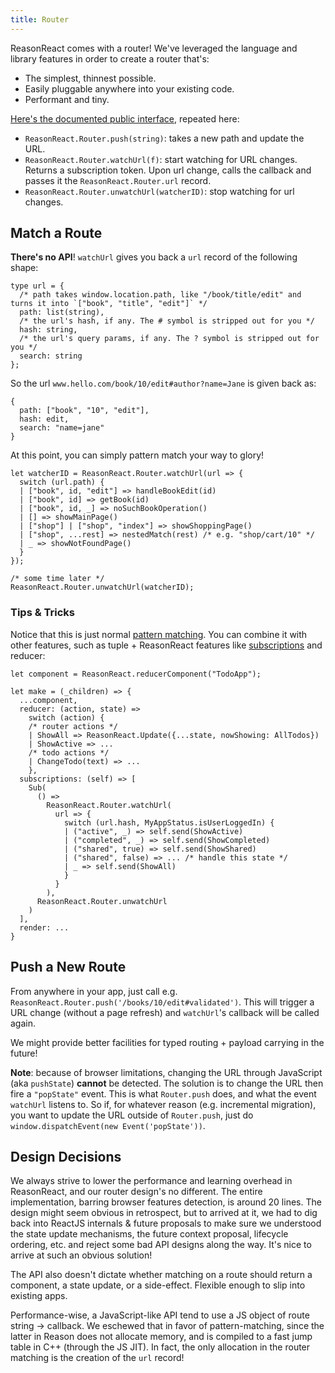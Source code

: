 ```yaml
---
title: Router
---
```


ReasonReact comes with a router! We've leveraged the language and library features in order to create a router that's:

- The simplest, thinnest possible.
- Easily pluggable anywhere into your existing code.
- Performant and tiny.

[Here's the documented public interface](https://github.com/reasonml/reason-react/blob/30899702ce2a6da002a99b6cc7cd95a065aface8/src/ReasonReact.rei#L248-L264), repeated here:

- `ReasonReact.Router.push(string)`: takes a new path and update the URL.
- `ReasonReact.Router.watchUrl(f)`: start watching for URL changes. Returns a subscription token. Upon url change, calls the callback and passes it the `ReasonReact.Router.url` record.
- `ReasonReact.Router.unwatchUrl(watcherID)`: stop watching for url changes.

## Match a Route

**There's no API**! `watchUrl` gives you back a `url` record of the following shape:

```reason
type url = {
  /* path takes window.location.path, like "/book/title/edit" and turns it into `["book", "title", "edit"]` */
  path: list(string),
  /* the url's hash, if any. The # symbol is stripped out for you */
  hash: string,
  /* the url's query params, if any. The ? symbol is stripped out for you */
  search: string
};
```

So the url `www.hello.com/book/10/edit#author?name=Jane` is given back as:

```reason
{
  path: ["book", "10", "edit"],
  hash: edit,
  search: "name=jane"
}
```

At this point, you can simply pattern match your way to glory!

```reason
let watcherID = ReasonReact.Router.watchUrl(url => {
  switch (url.path) {
  | ["book", id, "edit"] => handleBookEdit(id)
  | ["book", id] => getBook(id)
  | ["book", id, _] => noSuchBookOperation()
  | [] => showMainPage()
  | ["shop"] | ["shop", "index"] => showShoppingPage()
  | ["shop", ...rest] => nestedMatch(rest) /* e.g. "shop/cart/10" */
  | _ => showNotFoundPage()
  }
});

/* some time later */
ReasonReact.Router.unwatchUrl(watcherID);
```

### Tips & Tricks

Notice that this is just normal [pattern matching](https://reasonml.github.io/docs/en/pattern-matching.html). You can combine it with other features, such as tuple + ReasonReact features like [subscriptions](subscriptions-helper.md) and reducer:

```reason
let component = ReasonReact.reducerComponent("TodoApp");

let make = (_children) => {
  ...component,
  reducer: (action, state) =>
    switch (action) {
    /* router actions */
    | ShowAll => ReasonReact.Update({...state, nowShowing: AllTodos})
    | ShowActive => ...
    /* todo actions */
    | ChangeTodo(text) => ...
    },
  subscriptions: (self) => [
    Sub(
      () =>
        ReasonReact.Router.watchUrl(
          url => {
            switch (url.hash, MyAppStatus.isUserLoggedIn) {
            | ("active", _) => self.send(ShowActive)
            | ("completed", _) => self.send(ShowCompleted)
            | ("shared", true) => self.send(ShowShared)
            | ("shared", false) => ... /* handle this state */
            | _ => self.send(ShowAll)
            }
          }
        ),
      ReasonReact.Router.unwatchUrl
    )
  ],
  render: ...
}
```

## Push a New Route

From anywhere in your app, just call e.g. `ReasonReact.Router.push('/books/10/edit#validated')`. This will trigger a URL change (without a page refresh) and `watchUrl`'s callback will be called again.

We might provide better facilities for typed routing + payload carrying in the future!

**Note**: because of browser limitations, changing the URL through JavaScript (aka `pushState`) **cannot** be detected. The solution is to change the URL then fire a `"popState"` event. This is what `Router.push` does, and what the event `watchUrl` listens to. So if, for whatever reason (e.g. incremental migration), you want to update the URL outside of `Router.push`, just do `window.dispatchEvent(new Event('popState'))`.

## Design Decisions

We always strive to lower the performance and learning overhead in ReasonReact, and our router design's no different. The entire implementation, barring browser features detection, is around 20 lines. The design might seem obvious in retrospect, but to arrived at it, we had to dig back into ReactJS internals & future proposals to make sure we understood the state update mechanisms, the future context proposal, lifecycle ordering, etc. and reject some bad API designs along the way. It's nice to arrive at such an obvious solution!

The API also doesn't dictate whether matching on a route should return a component, a state update, or a side-effect. Flexible enough to slip into existing apps.

Performance-wise, a JavaScript-like API tend to use a JS object of route string -> callback. We eschewed that in favor of pattern-matching, since the latter in Reason does not allocate memory, and is compiled to a fast jump table in C++ (through the JS JIT). In fact, the only allocation in the router matching is the creation of the `url` record!
